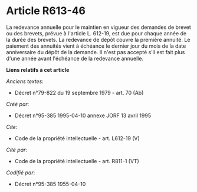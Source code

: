 # Article R613-46

La redevance annuelle pour le maintien en vigueur des demandes de brevet ou des brevets, prévue à l'article L. 612-19, est
due pour chaque année de la durée des brevets. La redevance de dépôt couvre la première annuité. Le paiement des annuités
vient à échéance le dernier jour du mois de la date anniversaire du dépôt de la demande. Il n'est pas accepté s'il est fait
plus d'une année avant l'échéance de la redevance annuelle.

**Liens relatifs à cet article**

_Anciens textes_:

  - Décret n°79-822 du 19 septembre 1979 - art. 70 (Ab)

_Créé par_:

  - Décret n°95-385 1995-04-10 annexe JORF 13 avril 1995

_Cite_:

  - Code de la propriété intellectuelle - art. L612-19 (V)

_Cité par_:

  - Code de la propriété intellectuelle - art. R811-1 (VT)

_Codifié par_:

  - Décret n°95-385 1955-04-10

